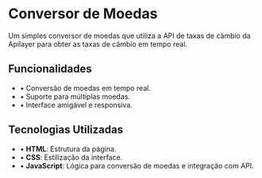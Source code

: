 # Conversor de Moedas
Um simples conversor de moedas que utiliza a API de taxas de câmbio da Apilayer para obter as taxas de câmbio em tempo real.

## Funcionalidades
- • Conversão de moedas em tempo real.
- • Suporte para múltiplas moedas.
- • Interface amigável e responsiva.

## Tecnologias Utilizadas
- • **HTML**: Estrutura da página.
- • **CSS**: Estilização da interface.
- • **JavaScript**: Lógica para conversão de moedas e integração com API.